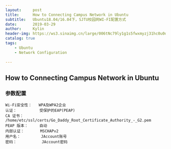 ```yaml
---
layout:     post
title:      How to Connecting Campus Network in Ubuntu
subtitle:   Ubuntu18.04/16.04下，SJTU校园网WI-FI配置方式
date:       2019-03-29
author:     Kylin
header-img: https://ws3.sinaimg.cn/large/006tNc79ly1g1s5fwxmyzj31hc0u0djb.jpg
catalog: true
tags:
    - Ubuntu
    - Network Configuration
   
---
```


## How to Connecting Campus Network in Ubuntu
### 参数配置

```<?
Wi-Fi安全性：   WPA及WPA2企业
认证：          受保护的EAP(PEAP)
CA 证书：       /home/etc/ssl/certs/Go_Daddy_Root_Certificate_Authority_-_G2.pem
PEAP 版本：     自动
内部认证：       MSCHAPv2
用户名：         JAccount账号
密码：           JAccount密码
```


